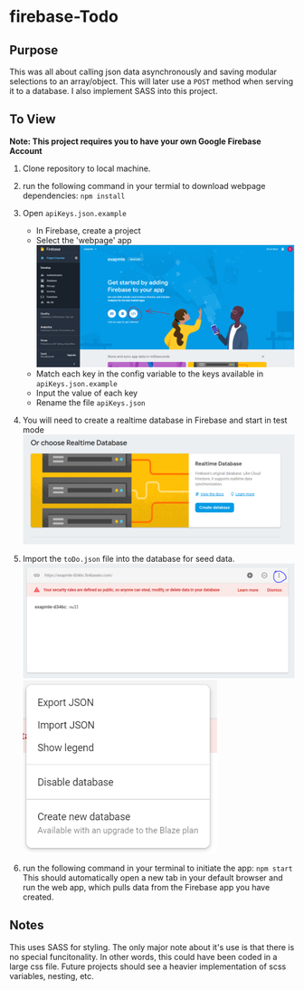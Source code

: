 # firebase-Todo

## Purpose
This was all about calling json data asynchronously and saving modular selections to an array/object. This will later use a `POST` method when serving it to a database. I also implement SASS into this project.

## To View

**Note: This project requires you to have your own Google Firebase Account**

1. Clone repository to local machine.
1. run the following command in your termial to download webpage dependencies: ```npm install```
1. Open `apiKeys.json.example`
    * In Firebase, create a project
    * Select the 'webpage' app ![webpage directions](./images/open-web-app.PNG)
    * Match each key in the config variable to the keys available in `apiKeys.json.example`
    * Input the value of each key
    * Rename the file `apiKeys.json`
1. You will need to create a realtime database in Firebase and start in test mode ![init database](./images/realtimeDatabase.PNG)
1. Import the `toDo.json` file into the database for seed data. ![select import](./images/import-option.PNG) ![select import](./images/import-json.PNG)

1. run the following command in your terminal to initiate the app: ```npm start```
This should automatically open a new tab in your default browser and run the web app, which pulls data from the Firebase app you have created.

## Notes

This uses SASS for styling. The only major note about it's use is that there is no special funcitonality. In other words, this could have been coded in a large css file. Future projects should see a heavier implementation of scss variables, nesting, etc.